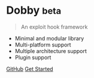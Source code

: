 # Dobby <small>beta</small>

> An exploit hook framework

- Minimal and modular library
- Multi-platform support
- Multiple architecture support
- Plugin support

[GitHub](https://github.com/jmpews/dobby)
[Get Started](#intro)
